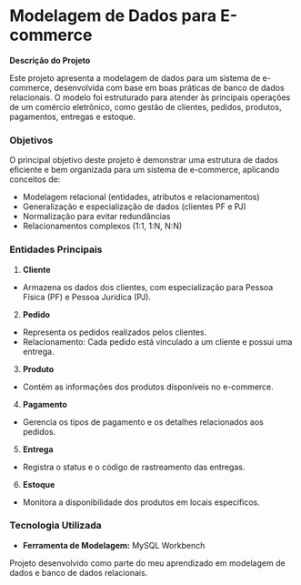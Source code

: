 # Modelagem de Dados para E-commerce

**Descrição do Projeto**

Este projeto apresenta a modelagem de dados para um sistema de e-commerce, desenvolvida com base em boas práticas de banco de dados relacionais. O modelo foi estruturado para atender às principais operações de um comércio eletrônico, como gestão de clientes, pedidos, produtos, pagamentos, entregas e estoque.

### Objetivos

O principal objetivo deste projeto é demonstrar uma estrutura de dados eficiente e bem organizada para um sistema de e-commerce, aplicando conceitos de:
- Modelagem relacional (entidades, atributos e relacionamentos)
- Generalização e especialização de dados (clientes PF e PJ)
- Normalização para evitar redundâncias
- Relacionamentos complexos (1:1, 1:N, N:N)

### Entidades Principais

1. **Cliente**
- Armazena os dados dos clientes, com especialização para Pessoa Física (PF) e Pessoa Jurídica (PJ).

2. **Pedido**
- Representa os pedidos realizados pelos clientes.
- Relacionamento: Cada pedido está vinculado a um cliente e possui uma entrega.

3. **Produto**
- Contém as informações dos produtos disponíveis no e-commerce.

4. **Pagamento** 
- Gerencia os tipos de pagamento e os detalhes relacionados aos pedidos.

5. **Entrega**
- Registra o status e o código de rastreamento das entregas.

6. **Estoque**
- Monitora a disponibilidade dos produtos em locais específicos.

### Tecnologia Utilizada
- **Ferramenta de Modelagem:** MySQL Workbench
  

Projeto desenvolvido como parte do meu aprendizado em modelagem de dados e banco de dados relacionais.
